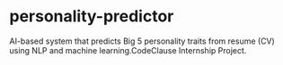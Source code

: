 # personality-predictor
AI-based system that predicts Big 5 personality traits from resume (CV) using NLP and machine learning.CodeClause Internship Project.

